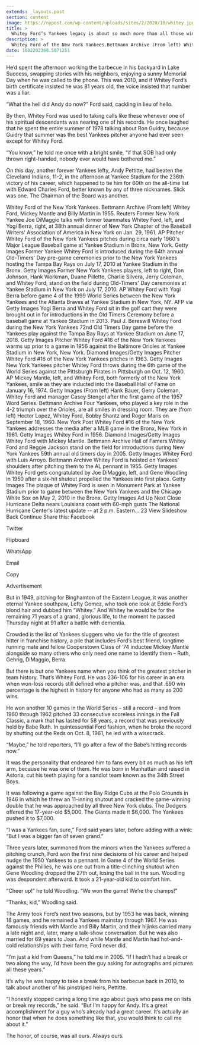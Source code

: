 ```yaml
--- 
extends: _layouts.post 
section: content 
image: https://nypost.com/wp-content/uploads/sites/2/2020/10/whitey.jpg?quality=90&strip=all&w=1200 
title: > 
  Whitey Ford’s Yankees legacy is about so much more than all those wins 
description: > 
  Whitey Ford of the New York Yankees.Bettmann Archive (From left) Whitey Ford, Mickey Mantle and Billy Martin in 1955.AP Pitcher Whitey Ford of the New York Yankees pitches during circa early 1960's Major League Baseball game at Yankee Stadium in Bronx, New York.Diamond Images/Getty Images Pitcher Whitey Ford #16 of the New York Yankees pitches in 1963.Getty Images Whitey Ford in 1956. 
date: 1602292368.5071251 
--- 
```

He’d spent the afternoon working the barbecue in his backyard in Lake Success, swapping stories with his neighbors, enjoying a sunny Memorial Day when he was called to the phone. This was 2010, and if Whitey Ford’s birth certificate insisted he was 81 years old, the voice insisted that number was a liar.

“What the hell did Andy do now?” Ford said, cackling in lieu of hello.

By then, Whitey Ford was used to taking calls like these whenever one of his spiritual descendants was nearing one of his records. He once laughed that he spent the entire summer of 1978 talking about Ron Guidry, because Guidry that summer was the best Yankees pitcher anyone had ever seen except for Whitey Ford.

“You know,” he told me once with a bright smile, “if that SOB had only thrown right-handed, nobody ever would have bothered me.”

On this day, another forever Yankees lefty, Andy Pettitte, had beaten the Cleveland Indians, 11-2, in the afternoon at Yankee Stadium for the 236th victory of his career, which happened to tie him for 60th on the all-time list with Edward Charles Ford, better known by any of three nicknames. Slick was one. The Chairman of the Board was another.

Whitey Ford of the New York Yankees. Bettmann Archive (From left) Whitey Ford, Mickey Mantle and Billy Martin in 1955. Reuters Former New York Yankee Joe DiMaggio talks with former teammates Whitey Ford, left, and Yogi Berra, right, at 38th annual dinner of New York Chapter of the Baseball Writers' Association of America in New York on Jan. 29, 1961. AP Pitcher Whitey Ford of the New York Yankees pitches during circa early 1960's Major League Baseball game at Yankee Stadium in Bronx, New York. Getty Images Former Yankee Whitey Ford is introduced during the 64th annual Old-Timers' Day pre-game ceremonies prior to the New York Yankees hosting the Tampa Bay Rays on July 17, 2010 at Yankee Stadium in the Bronx. Getty Images Former New York Yankees players, left to right, Don Johnson, Hank Workman, Duane Pillette, Charlie Silvera, Jerry Coleman, and Whitey Ford, stand on the field during Old-Timers' Day ceremonies at Yankee Stadium in New York on July 17, 2010. AP Whitey Ford with Yogi Berra before game 4 of the 1999 World Series between the New York Yankees and the Atlanta Braves at Yankee Stadium in New York, NY. AFP via Getty Images Yogi Berra and Whitey Ford sit in the golf cart they were brought out in for introductions in the Old Timers Ceremony before a baseball game at Yankee Stadium in 2013. Paul J. Bereswill Whitey Ford during the New York Yankees 72nd Old Timers Day game before the Yankees play against the Tampa Bay Rays at Yankee Stadium on June 17, 2018. Getty Images Pitcher Whitey Ford #16 of the New York Yankees warms up prior to a game in 1956 against the Baltimore Orioles at Yankee Stadium in New York, New York. Diamond Images/Getty Images Pitcher Whitey Ford #16 of the New York Yankees pitches in 1963. Getty Images New York Yankees pitcher Whitey Ford throws during the 6th game of the World Series against the Pittsburgh Pirates in Pittsburgh on Oct. 12, 1960. AP Mickey Mantle, left, and Whitey Ford, both formerly of the New York Yankees, smile as they are inducted into the Baseball Hall of Fame on January 16, 1974. Getty Images (From left) Hank Bauer, Gerry Coleman, Whitey Ford and manager Casey Stengel after the first game of the 1957 Word Series. Bettmann Archive Four Yankees, who played a key role in the 4-2 triumph over the Orioles, are all smiles in dressing room. They are (from left) Hector Lopez, Whitey Ford, Bobby Shantz and Roger Maris on September 18, 1960. New York Post Whitey Ford #16 of the New York Yankees addresses the media after a MLB game in the Bronx, New York in 1961. Getty Images Whitey Ford in 1956. Diamond Images/Getty Images Whitey Ford with Mickey Mantle. Bettmann Archive Hall of Famers Whitey Ford and Reggie Jackson stand on the field for introductions during New York Yankees 59th annual old timers day in 2005. Getty Images Whitey Ford with Luis Arroyo. Bettmann Archive Whitey Ford is hoisted on Yankees' shoulders after pitching them to the AL pennant in 1955. Getty Images Whitey Ford gets congratulated by Joe DiMaggio, left, and Gene Woodling in 1950 after a six-hit shutout propelled the Yankees into first place. Getty Images The plaque of Whitey Ford is seen in Monument Park at Yankee Stadium prior to game between the New York Yankees and the Chicago White Sox on May 2, 2010 in the Bronx. Getty Images Ad Up Next Close Hurricane Delta nears Louisiana coast with 60-mph gusts The National Hurricane Center's latest update -- at 2 p.m. Eastern... 23 View Slideshow Back Continue Share this: Facebook

Twitter

Flipboard

WhatsApp

Email

Copy

Advertisement

But in 1949, pitching for Binghamton of the Eastern League, it was another eternal Yankee southpaw, Lefty Gomez, who took one look at Eddie Ford’s blond hair and dubbed him “Whitey.” And Whitey he would be for the remaining 71 years of a grand, glorious life, to the moment he passed Thursday night at 91 after a battle with dementia.

Crowded is the list of Yankees sluggers who vie for the title of greatest hitter in franchise history, a pile that includes Ford’s best friend, longtime running mate and fellow Cooperstown Class of ’74 inductee Mickey Mantle alongside so many others who only need one name to identify them – Ruth, Gehrig, DiMaggio, Berra.

But there is but one Yankees name when you think of the greatest pitcher in team history. That’s Whitey Ford. He was 236-106 for his career in an era when won-loss records still defined who a pitcher was, and that .690 win percentage is the highest in history for anyone who had as many as 200 wins.

He won another 10 games in the World Series – still a record – and from 1960 through 1962 pitched 33 consecutive scoreless innings in the Fall Classic, a mark that has lasted for 58 years, a record that was previously held by Babe Ruth. In quintessential Ford fashion, when he broke the record by shutting out the Reds on Oct. 8, 1961, he led with a wisecrack.

“Maybe,” he told reporters, “I’ll go after a few of the Babe’s hitting records now.”

It was the personality that endeared him to fans every bit as much as his left arm, because he was one of them. He was born in Manhattan and raised in Astoria, cut his teeth playing for a sandlot team known as the 34th Street Boys.

It was following a game against the Bay Ridge Cubs at the Polo Grounds in 1946 in which he threw an 11-inning shutout and cracked the game-winning double that he was approached by all three New York clubs. The Dodgers offered the 17-year-old $5,000. The Giants made it $6,000. The Yankees pushed it to $7,000.

“I was a Yankees fan, sure,” Ford said years later, before adding with a wink: “But I was a bigger fan of seven grand.”

Three years later, summoned from the minors when the Yankees suffered a pitching crunch, Ford won the first nine decisions of his career and helped nudge the 1950 Yankees to a pennant. In Game 4 of the World Series against the Phillies, he was one out from a title-clinching shutout when Gene Woodling dropped the 27th out, losing the ball in the sun. Woodling was despondent afterward. It took a 21-year-old kid to comfort him.

“Cheer up!” he told Woodling. “We won the game! We’re the champs!”

“Thanks, kid,” Woodling said.

The Army took Ford’s next two seasons, but by 1953 he was back, winning 18 games, and he remained a Yankees mainstay through 1967. He was famously friends with Mantle and Billy Martin, and their hijinks carried many a late night and, later, many a talk-show conversation. But he was also married for 69 years to Joan. And while Mantle and Martin had hot-and-cold relationships with their fame, Ford never did.

“I’m just a kid from Queens,” he told me in 2005. “If I hadn’t had a break or two along the way, I’d have been the guy asking for autographs and pictures all these years.”

It’s why he was happy to take a break from his barbecue back in 2010, to talk about another of his pinstriped heirs, Pettitte.

“I honestly stopped caring a long time ago about guys who pass me on lists or break my records,” he said. “But I’m happy for Andy. It’s a great accomplishment for a guy who’s already had a great career. It’s actually an honor that when he does something like that, you would think to call me about it.”

The honor, of course, was all ours. Always ours.